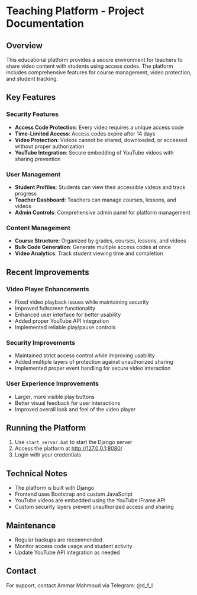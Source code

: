# Teaching Platform - Project Documentation

## Overview
This educational platform provides a secure environment for teachers to share video content with students using access codes. The platform includes comprehensive features for course management, video protection, and student tracking.

## Key Features

### Security Features
- **Access Code Protection**: Every video requires a unique access code
- **Time-Limited Access**: Access codes expire after 14 days
- **Video Protection**: Videos cannot be shared, downloaded, or accessed without proper authorization
- **YouTube Integration**: Secure embedding of YouTube videos with sharing prevention

### User Management
- **Student Profiles**: Students can view their accessible videos and track progress
- **Teacher Dashboard**: Teachers can manage courses, lessons, and videos
- **Admin Controls**: Comprehensive admin panel for platform management

### Content Management
- **Course Structure**: Organized by grades, courses, lessons, and videos
- **Bulk Code Generation**: Generate multiple access codes at once
- **Video Analytics**: Track student viewing time and completion

## Recent Improvements

### Video Player Enhancements
- Fixed video playback issues while maintaining security
- Improved fullscreen functionality
- Enhanced user interface for better usability
- Added proper YouTube API integration
- Implemented reliable play/pause controls

### Security Improvements
- Maintained strict access control while improving usability
- Added multiple layers of protection against unauthorized sharing
- Implemented proper event handling for secure video interaction

### User Experience Improvements
- Larger, more visible play buttons
- Better visual feedback for user interactions
- Improved overall look and feel of the video player

## Running the Platform
1. Use `start_server.bat` to start the Django server
2. Access the platform at http://127.0.0.1:8080/
3. Login with your credentials

## Technical Notes
- The platform is built with Django
- Frontend uses Bootstrap and custom JavaScript
- YouTube videos are embedded using the YouTube IFrame API
- Custom security layers prevent unauthorized access and sharing

## Maintenance
- Regular backups are recommended
- Monitor access code usage and student activity
- Update YouTube API integration as needed

## Contact
For support, contact Ammar Mahmoud via Telegram: @d_f_l

